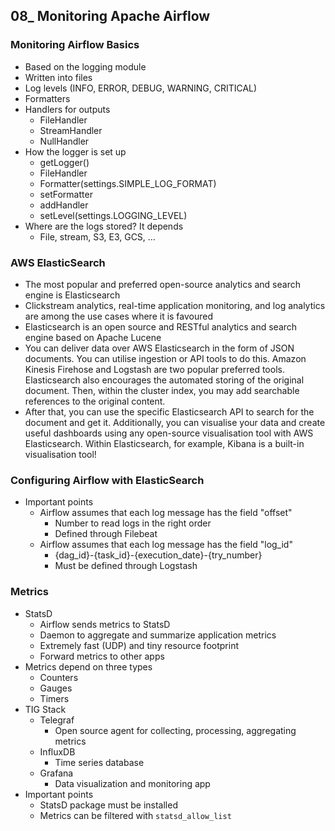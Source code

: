 ## 08_ Monitoring Apache Airflow

### Monitoring Airflow Basics
- Based on the logging module
- Written into files
- Log levels (INFO, ERROR, DEBUG, WARNING, CRITICAL)
- Formatters
- Handlers for outputs
  - FileHandler
  - StreamHandler
  - NullHandler
- How the logger is set up 
  - getLogger()
  - FileHandler
  - Formatter(settings.SIMPLE_LOG_FORMAT)
  - setFormatter
  - addHandler
  - setLevel(settings.LOGGING_LEVEL)
- Where are the logs stored? It depends
  - File, stream, S3, E3, GCS, ...

### AWS ElasticSearch
- The most popular and preferred open-source analytics and search engine is Elasticsearch
- Clickstream analytics, real-time application monitoring, and log analytics are among the use cases where it is favoured
- Elasticsearch is an open source and RESTful analytics and search engine based on Apache Lucene
- You can deliver data over AWS Elasticsearch in the form of JSON documents. You can utilise ingestion or API tools to do this. Amazon Kinesis Firehose and Logstash are two popular preferred tools. Elasticsearch also encourages the automated storing of the original document. Then, within the cluster index, you may add searchable references to the original content.
- After that, you can use the specific Elasticsearch API to search for the document and get it. Additionally, you can visualise your data and create useful dashboards using any open-source visualisation tool with AWS Elasticsearch. Within Elasticsearch, for example, Kibana is a built-in visualisation tool!

### Configuring Airflow with ElasticSearch
- Important points
  - Airflow assumes that each log message has the field "offset"
    - Number to read logs in the right order
    - Defined through Filebeat
  - Airflow assumes that each log message has the field "log_id"
    - {dag_id}-{task_id}-{execution_date}-{try_number}
    - Must be defined through Logstash

### Metrics
- StatsD
  - Airflow sends metrics to StatsD
  - Daemon to aggregate and summarize application metrics
  - Extremely fast (UDP) and tiny resource footprint
  - Forward metrics to other apps
- Metrics depend on three types
  - Counters
  - Gauges
  - Timers
- TIG Stack
  - Telegraf
    - Open source agent for collecting, processing, aggregating metrics
  - InfluxDB
    - Time series database
  - Grafana
    - Data visualization and monitoring app
- Important points
  - StatsD package must be installed
  - Metrics can be filtered with `statsd_allow_list`